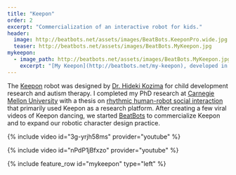 ```yaml
---
title: "Keepon"
order: 2
excerpt: "Commercialization of an interactive robot for kids."
header:
  image: http://beatbots.net/assets/images/BeatBots.KeeponPro.wide.jpg
  teaser: http://beatbots.net/assets/images/BeatBots.MyKeepon.jpg
mykeepon:
  - image_path: http://beatbots.net/assets/images/BeatBots.MyKeepon.jpg
    excerpt: "[My Keepon](http://beatbots.net/my-keepon), developed in partnership with UK-based [Wow! Stuff](http://wowstuff.com), was a toy version of [Keepon Pro](http://beatots.net/keepon-pro). In its touch mode, it responds to pokes, pats, and tickles with a rich variety of emotional movements and sounds. In its dance mode, it hears the beat in music or clapping and dances in synchronized rhythm.  My Keepon is also hackable by connecting an Arduino: code is at [Github](http://github.com/BeatBots/MyKeepon), along with surgical instructions."
---
```


The [Keepon](http://beatbots.net/keepon-pro) robot was designed by [Dr. Hideki Kozima](http://www.ei.tohoku.ac.jp/xkozima/index-eng.html) for child development research and autism therapy. I completed my PhD research at [Carnegie Mellon University](http://ri.cmu.edu) with a thesis on [rhythmic human-robot social interaction](https://www.proquest.com/openview/4891551287a3aa725779cef8f8f9be15) that primarily used Keepon as a research platform. After creating a few viral videos of Keepon dancing, we started [BeatBots](http://beatbots.net) to commercialize Keepon and to expand our robotic character design practice.

{% include video id="3g-yrjh58ms" provider="youtube" %}

{% include video id="nPdP1jBfxzo" provider="youtube" %}

{% include feature_row id="mykeepon" type="left" %}
